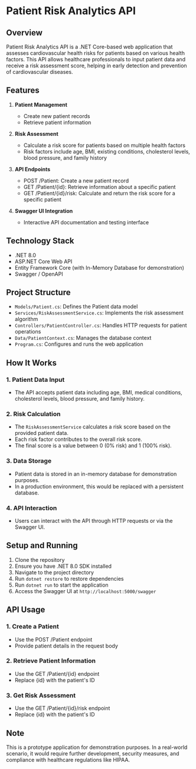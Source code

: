 # Patient Risk Analytics API

## Overview

Patient Risk Analytics API is a .NET Core-based web application that assesses cardiovascular health risks for patients based on various health factors. This API allows healthcare professionals to input patient data and receive a risk assessment score, helping in early detection and prevention of cardiovascular diseases.

## Features

1. **Patient Management**
   - Create new patient records
   - Retrieve patient information

2. **Risk Assessment**
   - Calculate a risk score for patients based on multiple health factors
   - Risk factors include age, BMI, existing conditions, cholesterol levels, blood pressure, and family history

3. **API Endpoints**
   - POST /Patient: Create a new patient record
   - GET /Patient/{id}: Retrieve information about a specific patient
   - GET /Patient/{id}/risk: Calculate and return the risk score for a specific patient

4. **Swagger UI Integration**
   - Interactive API documentation and testing interface

## Technology Stack

- .NET 8.0
- ASP.NET Core Web API
- Entity Framework Core (with In-Memory Database for demonstration)
- Swagger / OpenAPI

## Project Structure

- `Models/Patient.cs`: Defines the Patient data model
- `Services/RiskAssessmentService.cs`: Implements the risk assessment algorithm
- `Controllers/PatientController.cs`: Handles HTTP requests for patient operations
- `Data/PatientContext.cs`: Manages the database context
- `Program.cs`: Configures and runs the web application

## How It Works

### 1. Patient Data Input
- The API accepts patient data including age, BMI, medical conditions, cholesterol levels, blood pressure, and family history.

### 2. Risk Calculation
- The `RiskAssessmentService` calculates a risk score based on the provided patient data.
- Each risk factor contributes to the overall risk score.
- The final score is a value between 0 (0% risk) and 1 (100% risk).

### 3. Data Storage
- Patient data is stored in an in-memory database for demonstration purposes.
- In a production environment, this would be replaced with a persistent database.

### 4. API Interaction
- Users can interact with the API through HTTP requests or via the Swagger UI.

## Setup and Running

1. Clone the repository
2. Ensure you have .NET 8.0 SDK installed
3. Navigate to the project directory
4. Run `dotnet restore` to restore dependencies
5. Run `dotnet run` to start the application
6. Access the Swagger UI at `http://localhost:5000/swagger`

## API Usage

### 1. Create a Patient
- Use the POST /Patient endpoint
- Provide patient details in the request body

### 2. Retrieve Patient Information
- Use the GET /Patient/{id} endpoint
- Replace {id} with the patient's ID

### 3. Get Risk Assessment
- Use the GET /Patient/{id}/risk endpoint
- Replace {id} with the patient's ID

## Note

This is a prototype application for demonstration purposes. In a real-world scenario, it would require further development, security measures, and compliance with healthcare regulations like HIPAA.
